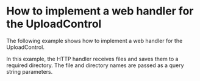 # How to implement a web handler for the UploadControl


<p>The following example shows how to implement a web handler for the UploadControl.</p><p>In this example, the HTTP handler receives files and saves them to a required directory. The file and directory names are passed as a query string parameters.</p>

<br/>


